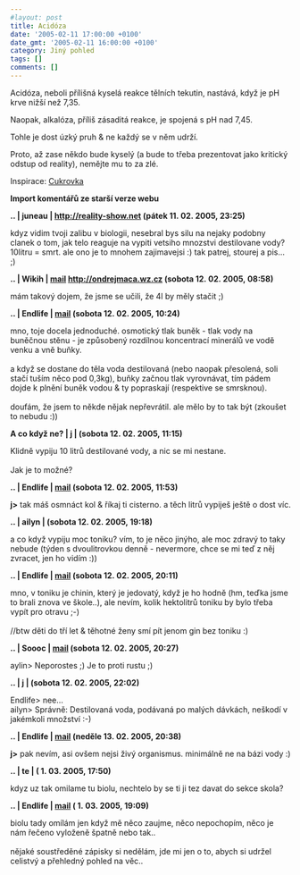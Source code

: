 ```yaml
---
#layout: post
title: Acidóza
date: '2005-02-11 17:00:00 +0100'
date_gmt: '2005-02-11 16:00:00 +0100'
category: Jiný pohled
tags: []
comments: []
---
```

<p>Acidóza, neboli přílišná kyselá reakce tělních tekutin, nastává, když je pH krve nižší než 7,35.</p>
<p>Naopak, alkalóza, příliš zásaditá reakce, je spojená s pH nad 7,45.</p>
<p>Tohle je dost úzký pruh &amp; ne každý se v něm udrží.</p>
<p>Proto, až zase někdo bude kyselý (a bude to třeba prezentovat jako kritický odstup od reality), nemějte mu to za zlé.</p>
<p class="odsazeny">Inspirace: <a href="http://jan-martinek.com/index.php?a=20050210">Cukrovka</a></p>
<div class="import-komentaru">
<p><strong>Import komentářů ze starší verze webu</strong></p>
<div class="comment">
<p style="font-weight:bold"><span class="compredmet">..</span> | <span class="comname">juneau</span> |  <a href="http://reality-show.net">http://reality-show.net</a> (pátek&nbsp;11.&nbsp;02.&nbsp;2005,&nbsp;23:25)</p>
<p>kdyz vidim tvoji zalibu v biologii, nesebral bys silu na nejaky podobny clanek o tom, jak telo reaguje na vypiti vetsiho mnozstvi destilovane vody? 10litru = smrt. ale ono je to mnohem zajimavejsi :) tak patrej, stourej a pis... ;) </p>
</div>
<div class="comment">
<p style="font-weight:bold"><span class="compredmet">..</span> | <span class="comname">Wikih</span> |  <a href="mailto:ondrejmaca@centrum.cz">mail</a>  <a href="http://ondrejmaca.wz.cz">http://ondrejmaca.wz.cz</a> (sobota&nbsp;12.&nbsp;02.&nbsp;2005,&nbsp;08:58)</p>
<p>mám takový dojem, že jsme se učili, že 4l by měly stačit ;) </p>
</div>
<div class="comment">
<p style="font-weight:bold"><span class="compredmet">..</span> | <span class="comname">Endlife</span> |  <a href="mailto:jan.martinek@post.cz">mail</a> (sobota&nbsp;12.&nbsp;02.&nbsp;2005,&nbsp;10:24)</p>
<p>mno, toje docela jednoduché. osmotický tlak buněk - tlak vody na buněčnou stěnu - je způsobený rozdílnou koncentrací minerálů ve vodě venku a vně buňky. <br>  <br> a když se dostane do těla voda destilovaná (nebo naopak přesolená, soli stačí tuším něco pod 0,3kg), buňky začnou tlak vyrovnávat, tím pádem dojde k plnění buněk vodou &amp; ty popraskají (respektive se smrsknou). <br>  <br> doufám, že jsem to někde nějak nepřevrátil. ale mělo by to tak být (zkoušet to nebudu :)) </p>
</div>
<div class="comment">
<p style="font-weight:bold"><span class="compredmet">A co když ne?</span> | <span class="comname">j</span> |  <a href=""></a> (sobota&nbsp;12.&nbsp;02.&nbsp;2005,&nbsp;11:15)</p>
<p>Klidně vypiju 10 litrů destilované vody, a nic se mi nestane. <br>  <br> Jak je to možné? </p>
</div>
<div class="comment">
<p style="font-weight:bold"><span class="compredmet">..</span> | <span class="comname">Endlife</span> |  <a href="mailto:jan.martinek@post.cz">mail</a> (sobota&nbsp;12.&nbsp;02.&nbsp;2005,&nbsp;11:53)</p>
<p><strong>j&gt;</strong> tak máš osmnáct kol &amp; říkaj ti cisterno. a těch litrů vypiješ ještě o dost víc. </p>
</div>
<div class="comment">
<p style="font-weight:bold"><span class="compredmet">..</span> | <span class="comname">ailyn</span> | (sobota&nbsp;12.&nbsp;02.&nbsp;2005,&nbsp;19:18)</p>
<p>a co když vypiju moc toniku? vím, to je něco jinýho, ale moc zdravý to taky nebude (týden s dvoulitrovkou denně - nevermore, chce se mi teď z něj zvracet, jen ho vidím :)) </p>
</div>
<div class="comment">
<p style="font-weight:bold"><span class="compredmet">..</span> | <span class="comname">Endlife</span> |  <a href="mailto:jan.martinek@post.cz">mail</a> (sobota&nbsp;12.&nbsp;02.&nbsp;2005,&nbsp;20:11)</p>
<p>mno, v toniku je chinin, který je jedovatý, když je ho hodně (hm, teďka jsme to brali znova ve škole..), ale nevím, kolik hektolitrů toniku by bylo třeba vypít pro otravu ;-) <br>  <br> //btw děti do tří let &amp; těhotné ženy smí pít jenom gin bez toniku :) </p>
</div>
<div class="comment">
<p style="font-weight:bold"><span class="compredmet">..</span> | <span class="comname">Soooc</span> |  <a href="mailto:xsoc@post.cz">mail</a> (sobota&nbsp;12.&nbsp;02.&nbsp;2005,&nbsp;20:27)</p>
<p>aylin&gt; Neporostes ;) Je to proti rustu ;) </p>
</div>
<div class="comment">
<p style="font-weight:bold"><span class="compredmet">..</span> | <span class="comname">j</span> |  <a href=""></a> (sobota&nbsp;12.&nbsp;02.&nbsp;2005,&nbsp;22:02)</p>
<p>Endlife&gt; nee... <br> ailyn&gt; Správně: Destilovaná voda, podávaná po malých dávkách, neškodí v jakémkoli množství :-) </p>
</div>
<div class="comment">
<p style="font-weight:bold"><span class="compredmet">..</span> | <span class="comname">Endlife</span> |  <a href="mailto:jan.martinek@post.cz">mail</a> (neděle&nbsp;13.&nbsp;02.&nbsp;2005,&nbsp;20:38)</p>
<p><strong>j&gt;</strong> pak nevím, asi ovšem nejsi živý organismus. minimálně ne na bázi vody :) </p>
</div>
<div class="comment">
<p style="font-weight:bold"><span class="compredmet">..</span> | <span class="comname">te</span> | (&nbsp;1.&nbsp;03.&nbsp;2005,&nbsp;17:50)</p>
<p>kdyz uz tak omilame tu biolu, nechtelo by se ti ji tez davat do sekce skola? </p>
</div>
<div class="comment">
<p style="font-weight:bold"><span class="compredmet">..</span> | <span class="comname">Endlife</span> |  <a href="mailto:jan.martinek@post.cz">mail</a> (&nbsp;1.&nbsp;03.&nbsp;2005,&nbsp;19:09)</p>
<p>biolu tady omílám jen když mě něco zaujme, něco nepochopím, něco je nám řečeno vyloženě špatně nebo tak..  <br>  <br> nějaké soustředěné zápisky si nedělám, jde mi jen o to, abych si udržel celistvý a přehledný pohled na věc.. </p>
</div>
</div>
